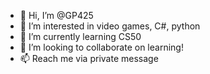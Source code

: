 - 👋 Hi, I’m @GP425
- 👀 I’m interested in video games, C#, python
- 🌱 I’m currently learning CS50
- 💞️ I’m looking to collaborate on learning!
- 📫 Reach me via private message

<!---
GP425/GP425 is a ✨ special ✨ repository because its `README.md` (this file) appears on your GitHub profile.
You can click the Preview link to take a look at your changes.
--->
